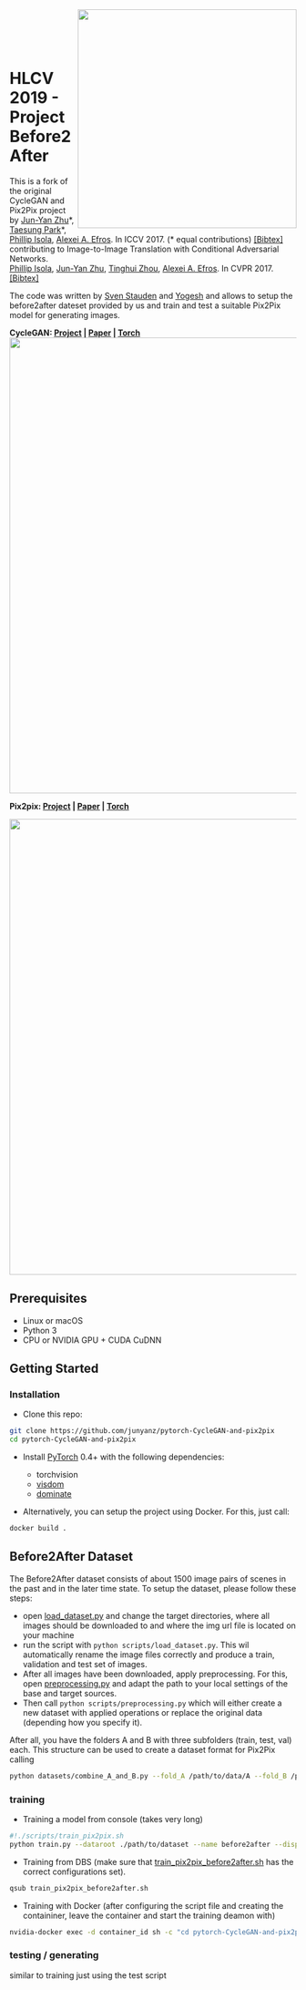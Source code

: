 <img src='imgs/horse2zebra.gif' align="right" width=384>

<br><br><br>

# HLCV 2019 - Project Before2After

This is a fork of the original CycleGAN and Pix2Pix project by [Jun-Yan Zhu](https://people.eecs.berkeley.edu/~junyanz/)\*,  [Taesung Park](https://taesung.me/)\*, [Phillip Isola](https://people.eecs.berkeley.edu/~isola/), [Alexei A. Efros](https://people.eecs.berkeley.edu/~efros). In ICCV 2017. (* equal contributions) [[Bibtex]](https://junyanz.github.io/CycleGAN/CycleGAN.txt) contributing to Image-to-Image Translation with Conditional Adversarial Networks.<br>
[Phillip Isola](https://people.eecs.berkeley.edu/~isola), [Jun-Yan Zhu](https://people.eecs.berkeley.edu/~junyanz), [Tinghui Zhou](https://people.eecs.berkeley.edu/~tinghuiz), [Alexei A. Efros](https://people.eecs.berkeley.edu/~efros). In CVPR 2017. [[Bibtex]](http://people.csail.mit.edu/junyanz/projects/pix2pix/pix2pix.bib)

The code was written by [Sven Stauden](https://github.com/sstauden) and [Yogesh](https://github.com/taesung) and allows to setup the before2after dateset provided by us and train and test a suitable Pix2Pix model for generating images.

**CycleGAN: [Project](https://junyanz.github.io/CycleGAN/) |  [Paper](https://arxiv.org/pdf/1703.10593.pdf) |  [Torch](https://github.com/junyanz/CycleGAN)**
<img src="https://junyanz.github.io/CycleGAN/images/teaser_high_res.jpg" width="800"/>


**Pix2pix:  [Project](https://phillipi.github.io/pix2pix/) |  [Paper](https://arxiv.org/pdf/1611.07004.pdf) |  [Torch](https://github.com/phillipi/pix2pix)**

<img src="https://phillipi.github.io/pix2pix/images/teaser_v3.png" width="800px"/>


## Prerequisites
- Linux or macOS
- Python 3
- CPU or NVIDIA GPU + CUDA CuDNN

## Getting Started
### Installation

- Clone this repo:
```bash
git clone https://github.com/junyanz/pytorch-CycleGAN-and-pix2pix
cd pytorch-CycleGAN-and-pix2pix
```

- Install [PyTorch](http://pytorch.org) 0.4+ with the following dependencies:
  - torchvision
  - [visdom](https://github.com/facebookresearch/visdom) 
  - [dominate](https://github.com/Knio/dominate)

- Alternatively, you can setup the project using Docker. For this, just call:
```bash
docker build .
```

## Before2After Dataset
The Before2After dataset consists of about 1500 image pairs of scenes in the past and in the later time state. To setup the dataset, please follow these steps:
- open [load_dataset.py](scripts/before2after/load_dataset.py) and change the target directories, where all images should be downloaded to and where the img url file is located on your machine
- run the script with `python scripts/load_dataset.py`. This wil automatically rename the image files correctly and produce a train, validation and test set of images.
- After all images have been downloaded, apply preprocessing. For this, open [preprocessing.py](scripts/before2after/preprocessing.py) and adapt the path to your local settings of the base and target sources.
- Then call `python scripts/preprocessing.py` which will either create a new dataset with applied operations or replace the original data (depending how you specify it).

After all, you have the folders A and B with three subfolders (train, test, val) each. This structure can be used to create a dataset format for Pix2Pix calling

```bash
python datasets/combine_A_and_B.py --fold_A /path/to/data/A --fold_B /path/to/data/B --fold_AB /path/to/target_folder
```

### training
- Training a model from console (takes very long)
```bash
#!./scripts/train_pix2pix.sh
python train.py --dataroot ./path/to/dataset --name before2after --display_id 0 --model pix2pix --netG unet_256 --direction AtoB --lambda_L1 100 --dataset_mode aligned --norm batch --pool_size 0
```
- Training from DBS (make sure that [train_pix2pix_before2after.sh](scripts/train_pix2pix_before2after.sh) has the correct configurations set).
```bash
qsub train_pix2pix_before2after.sh
```

- Training with Docker (after configuring the script file and creating the containiner, leave the container and start the training deamon with)
```bash
nvidia-docker exec -d container_id sh -c "cd pytorch-CycleGAN-and-pix2pix; ./scripts/train_pix2pix.sh"
```

### testing / generating
similar to training just using the test script





